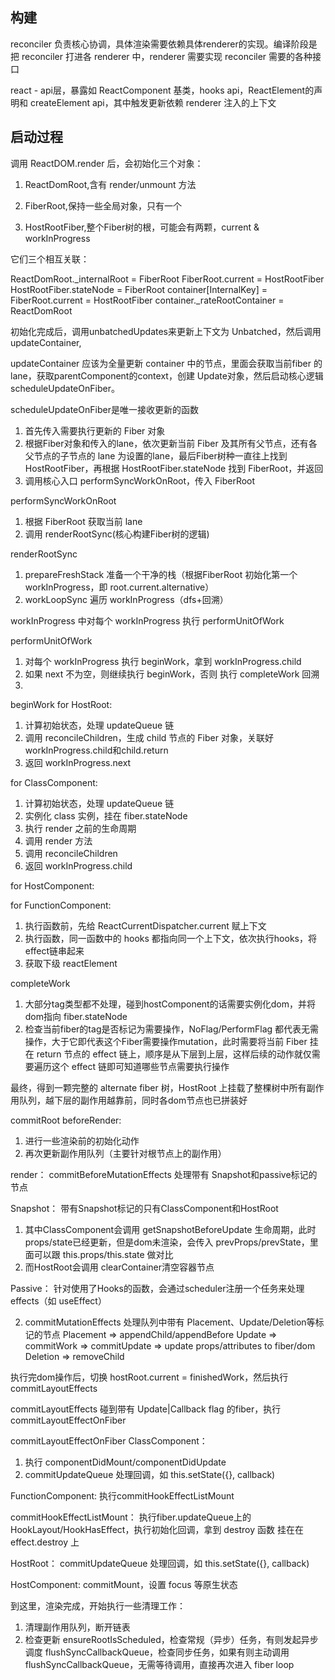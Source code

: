 ## 构建

reconciler 负责核心协调，具体渲染需要依赖具体renderer的实现。编译阶段是把 reconciler 打进各 renderer 中，renderer 需要实现 reconciler 需要的各种接口

react - api层，暴露如 ReactComponent 基类，hooks api，ReactElement的声明和 createElement api，其中触发更新依赖 renderer 注入的上下文

## 启动过程

调用 ReactDOM.render 后，会初始化三个对象：

1. ReactDomRoot,含有 render/unmount 方法

2. FiberRoot,保持一些全局对象，只有一个

3. HostRootFiber,整个Fiber树的根，可能会有两颗，current & workInProgress

它们三个相互关联：

ReactDomRoot._internalRoot = FiberRoot
FiberRoot.current = HostRootFiber
HostRootFiber.stateNode = FiberRoot
container[InternalKey] = FiberRoot.current = HostRootFiber
container._rateRootContainer = ReactDomRoot

初始化完成后，调用unbatchedUpdates来更新上下文为 Unbatched，然后调用 updateContainer,

updateContainer 应该为全量更新 container 中的节点，里面会获取当前fiber 的lane，获取parentComponent的context，创建 Update对象，然后启动核心逻辑 scheduleUpdateOnFiber。

scheduleUpdateOnFiber是唯一接收更新的函数

1. 首先传入需要执行更新的 Fiber 对象
2. 根据Fiber对象和传入的lane，依次更新当前 Fiber 及其所有父节点，还有各父节点的子节点的 lane 为设置的lane，最后Fiber树种一直往上找到 HostRootFiber，再根据 HostRootFiber.stateNode 找到 FiberRoot，并返回
3. 调用核心入口 performSyncWorkOnRoot，传入 FiberRoot

performSyncWorkOnRoot

1. 根据 FiberRoot 获取当前 lane
2. 调用 renderRootSync(核心构建Fiber树的逻辑)

renderRootSync

1. prepareFreshStack 准备一个干净的栈（根据FiberRoot 初始化第一个 workInProgress，即 root.current.alternative）
2. workLoopSync 遍历 workInProgress（dfs+回溯）

workInProgress 中对每个 workInProgress 执行 performUnitOfWork

performUnitOfWork
1. 对每个 workInProgress 执行 beginWork，拿到 workInProgress.child
2. 如果 next 不为空，则继续执行 beginWork，否则 执行 completeWork 回溯
3. 

beginWork
for HostRoot:
1. 计算初始状态，处理 updateQueue 链
2. 调用 reconcileChildren，生成 child 节点的 Fiber 对象，关联好 workInProgress.child和child.return
3. 返回 workInProgress.next

for ClassComponent:
1. 计算初始状态，处理 updateQueue 链
2. 实例化 class 实例，挂在 fiber.stateNode
3. 执行 render 之前的生命周期
4. 调用 render 方法
5. 调用 reconcileChildren
6. 返回 workInProgress.child

for HostComponent:

for FunctionComponent:
1. 执行函数前，先给 ReactCurrentDispatcher.current 赋上下文
2. 执行函数，同一函数中的 hooks 都指向同一个上下文，依次执行hooks，将effect链串起来
3. 获取下级 reactElement

completeWork
1. 大部分tag类型都不处理，碰到hostComponent的话需要实例化dom，并将dom指向 fiber.stateNode
2. 检查当前fiber的tag是否标记为需要操作，NoFlag/PerformFlag 都代表无需操作，大于它即代表这个Fiber需要操作mutation，此时需要将当前 Fiber 挂在 return 节点的 effect 链上，顺序是从下层到上层，这样后续的动作就仅需要遍历这个 effect 链即可知道哪些节点需要执行操作

最终，得到一颗完整的 alternate fiber 树，HostRoot 上挂载了整棵树中所有副作用队列，越下层的副作用越靠前，同时各dom节点也已拼装好

commitRoot
beforeRender:
1. 进行一些渲染前的初始化动作
2. 再次更新副作用队列（主要针对根节点上的副作用）

render：
commitBeforeMutationEffects
处理带有 Snapshot和passive标记的节点

Snapshot：
带有Snapshot标记的只有ClassComponent和HostRoot
1. 其中ClassComponent会调用 getSnapshotBeforeUpdate 生命周期，此时props/state已经更新，但是dom未渲染，会传入 prevProps/prevState，里面可以跟 this.props/this.state 做对比
2. 而HostRoot会调用 clearContainer清空容器节点

Passive：
针对使用了Hooks的函数，会通过scheduler注册一个任务来处理effects（如 useEffect）

2. commitMutationEffects
处理队列中带有 Placement、Update/Deletion等标记的节点
Placement => appendChild/appendBefore
Update => commitWork => commitUpdate => update props/attributes to fiber/dom
Deletion => removeChild

执行完dom操作后，切换 hostRoot.current = finishedWork，然后执行 commitLayoutEffects

commitLayoutEffects
碰到带有 Update|Callback flag 的fiber，执行 commitLayoutEffectOnFiber


commitLayoutEffectOnFiber
ClassComponent：
1. 执行 componentDidMount/componentDidUpdate
2. commitUpdateQueue 处理回调，如 this.setState({}, callback)

FunctionComponent:
执行commitHookEffectListMount

commitHookEffectListMount：
执行fiber.updateQueue上的 HookLayout/HookHasEffect，执行初始化回调，拿到 destroy 函数 挂在在 effect.destroy 上

HostRoot：
commitUpdateQueue 处理回调，如 this.setState({}, callback)

HostComponent:
commitMount，设置 focus 等原生状态

到这里，渲染完成，开始执行一些清理工作：
1. 清理副作用队列，断开链表
2. 检查更新
ensureRootIsScheduled，检查常规（异步）任务，有则发起异步调度
flushSyncCallbackQueue，检查同步任务，如果有则主动调用 flushSyncCallbackQueue，无需等待调用，直接再次进入 fiber loop